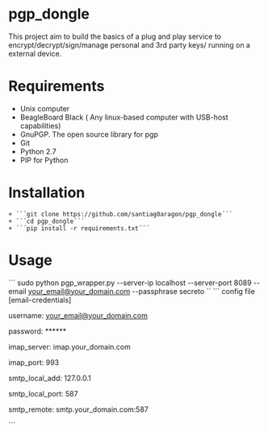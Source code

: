 # pgp_dongle
This project aim to build the basics of a plug and play service to encrypt/decrypt/sign/manage personal and 3rd party keys/ running on a external device.

# Requirements

+ Unix computer
+ BeagleBoard Black ( Any linux-based computer with USB-host capabilities)
+ GnuPGP. The open source library for pgp
+ Git
+ Python 2.7
+ PIP for Python

# Installation
    + ´´´git clone https://github.com/santiag0aragon/pgp_dongle´´´
    + ´´´cd pgp_dongle´´´
    + ´´´pip install -r requirements.txt´´´


# Usage
´´´
sudo python pgp_wrapper.py --server-ip localhost --server-port 8089 --email your_email@your_domain.com --passphrase secreto
´´
´´´
config file
[email-credentials]

username: your_email@your_domain.com

password: ******

imap_server: imap.your_domain.com

imap_port: 993

smtp_local_add: 127.0.0.1

smtp_local_port: 587

smtp_remote: smtp.your_domain.com:587

´´´


